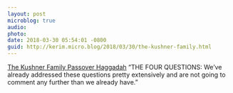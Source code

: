 ```yaml
---
layout: post
microblog: true
audio: 
photo: 
date: 2018-03-30 05:54:01 -0800
guid: http://kerim.micro.blog/2018/03/30/the-kushner-family.html
---
```

[The Kushner Family Passover Haggadah](https://www.mcsweeneys.net/articles/the-kushner-family-passover-haggadah-2018-edition) “THE FOUR QUESTIONS: We’ve already addressed these questions pretty extensively and are not going to comment any further than we already have.”
